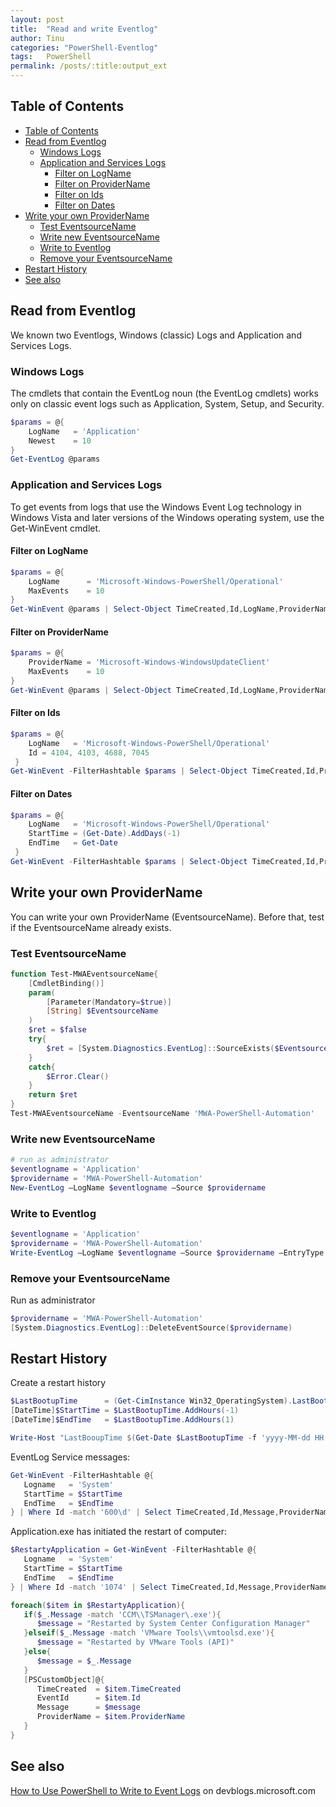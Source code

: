 ```yaml
---
layout: post
title:  "Read and write Eventlog"
author: Tinu
categories: "PowerShell-Eventlog"
tags:   PowerShell
permalink: /posts/:title:output_ext
---
```


## Table of Contents

- [Table of Contents](#table-of-contents)
- [Read from Eventlog](#read-from-eventlog)
  - [Windows Logs](#windows-logs)
  - [Application and Services Logs](#application-and-services-logs)
    - [Filter on LogName](#filter-on-logname)
    - [Filter on ProviderName](#filter-on-providername)
    - [Filter on Ids](#filter-on-ids)
    - [Filter on Dates](#filter-on-dates)
- [Write your own ProviderName](#write-your-own-providername)
  - [Test EventsourceName](#test-eventsourcename)
  - [Write new EventsourceName](#write-new-eventsourcename)
  - [Write to Eventlog](#write-to-eventlog)
  - [Remove your EventsourceName](#remove-your-eventsourcename)
- [Restart History](#restart-history)
- [See also](#see-also)

## Read from Eventlog

We known two Eventlogs, Windows (classic) Logs and Application and Services Logs.

### Windows Logs

The cmdlets that contain the EventLog noun (the EventLog cmdlets) works only on classic event logs such as Application, System, Setup, and Security.

````powershell
$params = @{
    LogName   = 'Application'
    Newest    = 10
}
Get-EventLog @params
````

### Application and Services Logs

To get events from logs that use the Windows Event Log technology in Windows Vista and later versions of the Windows operating system, use the Get-WinEvent cmdlet.

#### Filter on LogName

````powershell
$params = @{
    LogName      = 'Microsoft-Windows-PowerShell/Operational'
    MaxEvents    = 10
}
Get-WinEvent @params | Select-Object TimeCreated,Id,LogName,ProviderName,Message
````

#### Filter on ProviderName

````powershell
$params = @{
    ProviderName = 'Microsoft-Windows-WindowsUpdateClient'
    MaxEvents    = 10
}
Get-WinEvent @params | Select-Object TimeCreated,Id,LogName,ProviderName,Message
````

#### Filter on Ids

````powershell
$params = @{
    LogName   = 'Microsoft-Windows-PowerShell/Operational'
    Id = 4104, 4103, 4688, 7045
 }
Get-WinEvent -FilterHashtable $params | Select-Object TimeCreated,Id,ProviderName,Message
````

#### Filter on Dates

````powershell
$params = @{
    LogName   = 'Microsoft-Windows-PowerShell/Operational'
    StartTime = (Get-Date).AddDays(-1)
    EndTime   = Get-Date
 }
Get-WinEvent -FilterHashtable $params | Select-Object TimeCreated,Id,ProviderName,Message
````

## Write your own ProviderName

You can write your own ProviderName (EventsourceName). Before that, test if the EventsourceName already exists.

### Test EventsourceName

````powershell
function Test-MWAEventsourceName{
    [CmdletBinding()]
    param(
        [Parameter(Mandatory=$true)]
        [String] $EventsourceName
    )
    $ret = $false
    try{
        $ret = [System.Diagnostics.EventLog]::SourceExists($EventsourceName)
    }
    catch{
        $Error.Clear()
    }
    return $ret
}
Test-MWAEventsourceName -EventsourceName 'MWA-PowerShell-Automation'
````

### Write new EventsourceName

````powershell
# run as administrator
$eventlogname = 'Application'
$providername = 'MWA-PowerShell-Automation'
New-EventLog –LogName $eventlogname –Source $providername
````

### Write to Eventlog

````powershell
$eventlogname = 'Application'
$providername = 'MWA-PowerShell-Automation'
Write-EventLog –LogName $eventlogname –Source $providername –EntryType Information –EventID 1024 –Message 'Test new ProviderName'
````

### Remove your EventsourceName

Run as administrator

````powershell
$providername = 'MWA-PowerShell-Automation'
[System.Diagnostics.EventLog]::DeleteEventSource($providername)
````

## Restart History

Create a restart history

````powershell
$LastBootupTime      = (Get-CimInstance Win32_OperatingSystem).LastBootupTime
[DateTime]$StartTime = $LastBootupTime.AddHours(-1)
[DateTime]$EndTime   = $LastBootupTime.AddHours(1)

Write-Host "LastBooupTime $(Get-Date $LastBootupTime -f 'yyyy-MM-dd HH:mm:ss')"
````

EventLog Service messages:

````powershell
Get-WinEvent -FilterHashtable @{
   Logname   = 'System'
   StartTime = $StartTime
   EndTime   = $EndTime
} | Where Id -match '600\d' | Select TimeCreated,Id,Message,ProviderName | Format-Table
````

Application.exe has initiated the restart of computer:

````powershell
$RestartyApplication = Get-WinEvent -FilterHashtable @{
   Logname   = 'System'
   StartTime = $StartTime
   EndTime   = $EndTime
} | Where Id -match '1074' | Select TimeCreated,Id,Message,ProviderName

foreach($item in $RestartyApplication){
   if($_.Message -match 'CCM\\TSManager\.exe'){
      $message = "Restarted by System Center Configuration Manager"
   }elseif($_.Message -match 'VMware Tools\\vmtoolsd.exe'){
      $message = "Restarted by VMware Tools (API)"
   }else{
      $message = $_.Message
   }
   [PSCustomObject]@{
      TimeCreated  = $item.TimeCreated
      EventId      = $item.Id
      Message      = $message
      ProviderName = $item.ProviderName
   }
}
````

## See also

[How to Use PowerShell to Write to Event Logs](https://devblogs.microsoft.com/scripting/how-to-use-powershell-to-write-to-event-logs/) on devblogs.microsoft.com
